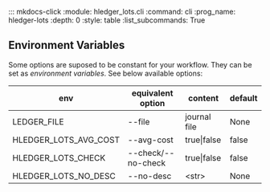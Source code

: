 ::: mkdocs-click
    :module: hledger_lots.cli
    :command: cli
	:prog_name: hledger-lots
	:depth: 0
	:style: table
	:list_subcommands: True

## Environment Variables

Some options are suposed to be constant for your workflow. They can be set as *environment variables*. See below available options:

| env                     | equivalent option  | content      | default |
|-------------------------|--------------------|--------------|---------|
| LEDGER_FILE             | --file             | journal file | None    |
| HLEDGER\_LOTS\_AVG_COST | --avg-cost         | true\|false  | false   |
| HLEDGER\_LOTS\_CHECK    | --check/--no-check | true\|false  | false   |
| HLEDGER\_LOTS\_NO\_DESC | --no-desc          | <str\>       | None    |


